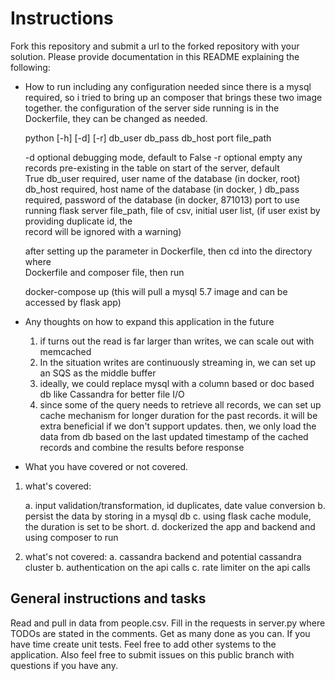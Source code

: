 
# Instructions
Fork this repository and submit a url to the forked repository with your solution.
Please provide documentation in this README explaining the following:
- How to run including any configuration needed
  since there is a mysql required, so i tried to bring up an composer that brings these two image together. the configuration of the server side running is in the Dockerfile, they can be changed as needed.
  
  python [-h] [-d] [-r] db_user db_pass db_host port file_path

  -d optional debugging mode, default to False
  -r optional empty any records pre-existing in the table on start of the server, default   
     True
  db_user required, user name of the database (in docker, root)
  db_host required, host name of the database (in docker, )
  db_pass required, password of the database (in docker, 871013)
  port to use running flask server
  file_path, file of csv, initial user list, (if user exist by providing duplicate id, the  
             record will be ignored with a warning)

  after setting up the parameter in Dockerfile, then cd into the directory where  
  Dockerfile and composer file, then run 
  
  docker-compose up   (this will pull a mysql 5.7 image and can be accessed by flask app)

- Any thoughts on how to expand this application in the future

  1. if turns out the read is far larger than writes, we can scale out with memcached  
  2. In the situation writes are continuously streaming in, we can set up an SQS as the
     middle buffer
  3. ideally, we could replace mysql with a column based or doc based db like Cassandra 
     for better file I/O
  4. since some of the query needs to retrieve all records, we can set up cache mechanism for longer duration for the past records. it will be extra beneficial if we don't support updates. then, we only load the data from db based on the last updated timestamp of the cached records and combine the results before response


- What you have covered or not covered.

1. what's covered:
   
   a. input validation/transformation, id duplicates, date value conversion
   b. persist the data by storing in a mysql db
   c. using flask cache module, the duration is set to be short.
   d. dockerized the app and backend and using composer to run

2. what's not covered:
   a. cassandra backend and potential cassandra cluster
   b. authentication on the api calls
   c. rate limiter on the api calls

## General instructions and tasks
Read and pull in data from people.csv.
Fill in the requests in server.py where TODOs are stated in the comments.
Get as many done as you can.
If you have time create unit tests.
Feel free to add other systems to the application.
Also feel free to submit issues on this public branch with questions if you have any.

